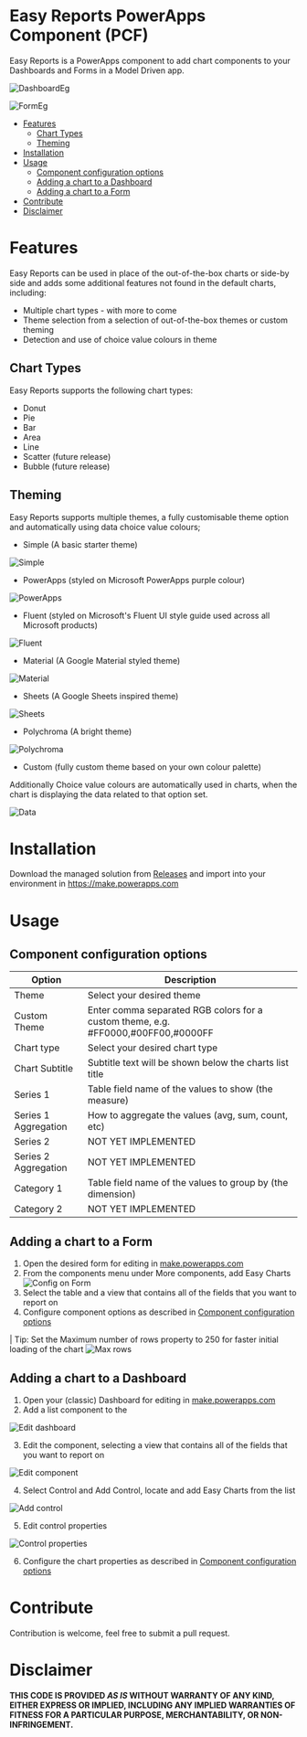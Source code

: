# Easy Reports PowerApps Component (PCF)
Easy Reports is a PowerApps component to add chart components to your Dashboards and Forms in a Model Driven app. 

![DashboardEg](/assets/screenshot-dash1.png)

![FormEg](/assets/screenshot-form1.png)

- [Features](#features)
   * [Chart Types](#chart-types)
   * [Theming](#theming)
- [Installation](#installation)
- [Usage](#usage)
   * [Component configuration options](#component-configuration-options)
   * [Adding a chart to a Dashboard](#adding-a-chart-to-a-dashboard)   
   * [Adding a chart to a Form](#adding-a-chart-to-a-form)
- [Contribute](#contribute)
- [Disclaimer](#disclaimer)

# Features
Easy Reports can be used in place of the out-of-the-box charts or side-by side and adds some additional features not found in the default charts, including:

- Multiple chart types - with more to come
- Theme selection from a selection of out-of-the-box themes or custom theming
- Detection and use of choice value colours in theme

## Chart Types
Easy Reports supports the following chart types:

- Donut
- Pie
- Bar
- Area
- Line
- Scatter (future release)
- Bubble (future release)

## Theming
Easy Reports supports multiple themes, a fully customisable theme option and automatically using data choice value colours; 

- Simple (A basic starter theme)

![Simple](/assets/simple-theme.png)

- PowerApps (styled on Microsoft PowerApps purple colour)

![PowerApps](/assets/powerapps-theme.png)

- Fluent (styled on Microsoft's Fluent UI style guide used across all Microsoft products)

![Fluent](/assets/fluent-theme.png)

- Material (A Google Material styled theme)

![Material](/assets/material-theme.png)

- Sheets (A Google Sheets inspired theme)

![Sheets](/assets/sheets-theme.png)

- Polychroma (A bright theme)

![Polychroma](/assets/polychroma-theme.png)

- Custom (fully custom theme based on your own colour palette)

Additionally Choice value colours are automatically used in charts, when the chart is displaying the data related to that option set.

![Data](/assets/data-theme.png)

# Installation
Download the managed solution from [Releases](https://github.com/martinlaukkanen/report-pcf/releases/) and import into your environment in https://make.powerapps.com 

# Usage
## Component configuration options
| Option | Description
| --- | ---
| Theme | Select your desired theme
| Custom Theme | Enter comma separated RGB colors for a custom theme, e.g. #FF0000,#00FF00,#0000FF
| Chart type | Select your desired chart type
| Chart Subtitle | Subtitle text will be shown below the charts list title
| Series 1 | Table field name of the values to show (the measure)
| Series 1 Aggregation | How to aggregate the values (avg, sum, count, etc)
| Series 2 | NOT YET IMPLEMENTED
| Series 2 Aggregation | NOT YET IMPLEMENTED
| Category 1 | Table field name of the values to group by (the dimension)
| Category 2 | NOT YET IMPLEMENTED

## Adding a chart to a Form

1. Open the desired form for editing in [make.powerapps.com](https://make.powerapps.com)
2. From the components menu under More components, add Easy Charts
![Config on Form](/assets/formconfig1.png)
3. Select the table and a view that contains all of the fields that you want to report on
3. Configure component options as described in [Component configuration options](#component-configuration-options)

| Tip: Set the Maximum number of rows property to 250 for faster initial loading of the chart 
![Max rows](/assets/formconfig2.png)

## Adding a chart to a Dashboard
1. Open your (classic) Dashboard for editing in [make.powerapps.com](https://make.powerapps.com)
2. Add a list component to the 

![Edit dashboard](/assets/config1.png)

3. Edit the component, selecting a view that contains all of the fields that you want to report on

![Edit component](/assets/config2.png)

4. Select Control and Add Control, locate and add Easy Charts from the list

![Add control](/assets/config3.png)

5. Edit control properties

![Control properties](/assets/config4.png)

6. Configure the chart properties as described in [Component configuration options](#component-configuration-options)

# Contribute

Contribution is welcome, feel free to submit a pull request.

# Disclaimer

**THIS CODE IS PROVIDED *AS IS* WITHOUT WARRANTY OF ANY KIND, EITHER EXPRESS OR IMPLIED, INCLUDING ANY IMPLIED WARRANTIES OF FITNESS FOR A PARTICULAR PURPOSE, MERCHANTABILITY, OR NON-INFRINGEMENT.**
